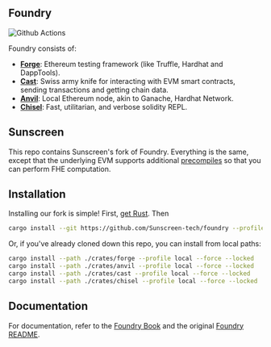 ## Foundry

![Github Actions][gha-badge]

[gha-badge]: https://img.shields.io/github/actions/workflow/status/Sunscreen-tech/foundry/check.yml?branch=sunscreen

Foundry consists of:

- [**Forge**](./crates/forge): Ethereum testing framework (like Truffle, Hardhat and DappTools).
- [**Cast**](./crates/cast): Swiss army knife for interacting with EVM smart contracts, sending transactions and getting chain data.
- [**Anvil**](./crates/anvil): Local Ethereum node, akin to Ganache, Hardhat Network.
- [**Chisel**](./crates/chisel): Fast, utilitarian, and verbose solidity REPL.

## Sunscreen

This repo contains Sunscreen's fork of Foundry. Everything is the same, except
that the underlying EVM supports additional [precompiles][precompile-repo] so
that you can perform FHE computation.

## Installation

Installing our fork is simple!
First, [get Rust](https://www.rust-lang.org/tools/install). Then

```sh
cargo install --git https://github.com/Sunscreen-tech/foundry --profile local forge anvil cast chisel
```

Or, if you've already cloned down this repo, you can install from local paths:

```sh
cargo install --path ./crates/forge --profile local --force --locked
cargo install --path ./crates/anvil --profile local --force --locked
cargo install --path ./crates/cast --profile local --force --locked
cargo install --path ./crates/chisel --profile local --force --locked
```

## Documentation

For documentation, refer to the [Foundry Book][foundry-book] and the original
[Foundry README][foundry-repo].

[precompile-repo]: https://github.com/Sunscreen-tech/fhe_precompiles
[foundry-book]: https://book.getfoundry.sh
[foundry-repo]: https://github.com/foundry-rs/foundry
[foundry-gha]: https://github.com/foundry-rs/foundry-toolchain
[ethers-solc]: https://github.com/gakonst/ethers-rs/tree/master/ethers-solc/
[solmate]: https://github.com/transmissions11/solmate/
[geb]: https://github.com/reflexer-labs/geb
[vaults]: https://github.com/rari-capital/vaults
[benchmark-post]: https://www.paradigm.xyz/2022/03/foundry-02#blazing-fast-compilation--testing
[convex]: https://github.com/mds1/convex-shutdown-simulation
[vscode-setup]: https://book.getfoundry.sh/config/vscode.html
[shell-setup]: https://book.getfoundry.sh/config/shell-autocompletion.html
